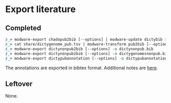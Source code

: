 # Export literature

## Completed
```perl
$_> modware-export chadopub2bib [--options] | modware-update dictybib [--options ]-o dictypub.bib
$_> cat share/dictygenome_pub.tsv | modware-transform pub2bib [--options] -o dictygenomespub.bib
$_> modware-export dictynonpub2bib [--options] -o dictynonpub.bib
$_> modware-export dictynonpub2bib [--options] -o dictygenomesnonpub.bib # skip now
$_> modware-export dictypubannotation [--options] -o dictypubannotation.csv
```
The annotations are exported in bibtex format. Additional notes are
[here](Literature-annotations-notes.md).

## Leftover
None.




